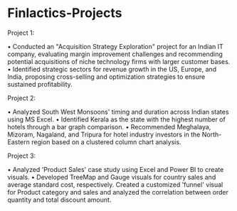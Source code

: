 # Finlactics-Projects
Project 1:

 • Conducted an "Acquisition Strategy Exploration" project for an Indian IT company, evaluating margin improvement challenges and recommending potential acquisitions of niche technology firms with larger customer bases.
 • Identified strategic sectors for revenue growth in the US, Europe, and India, proposing cross-selling and optimization strategies to ensure sustained profitability.

 
Project 2:

 • Analyzed South West Monsoons' timing and duration across Indian states using MS Excel.
 • Identified Kerala as the state with the highest number of hotels through a bar graph comparison.
 • Recommended Meghalaya, Mizoram, Nagaland, and Tripura for hotel industry investors in the North-Eastern region based on a clustered column chart analysis.

 
Project 3:

 • Analyzed 'Product Sales' case study using Excel and Power BI to create visuals.
 • Developed TreeMap and Gauge visuals for country sales and average standard cost, respectively.
Created a customized 'funnel' visual for Product category and sales and analyzed the correlation between order quantity and total discount amount.
